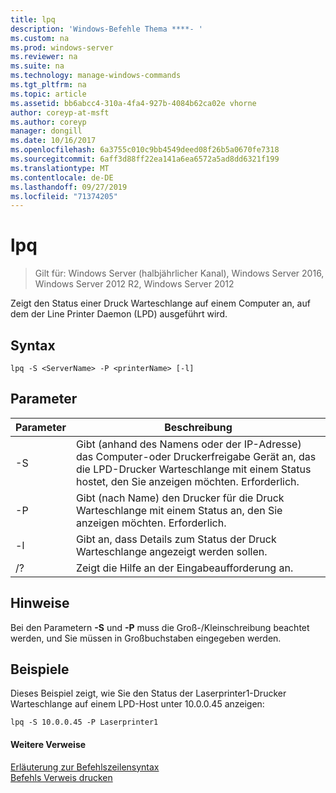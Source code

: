 ```yaml
---
title: lpq
description: 'Windows-Befehle Thema ****- '
ms.custom: na
ms.prod: windows-server
ms.reviewer: na
ms.suite: na
ms.technology: manage-windows-commands
ms.tgt_pltfrm: na
ms.topic: article
ms.assetid: bb6abcc4-310a-4fa4-927b-4084b62ca02e vhorne
author: coreyp-at-msft
ms.author: coreyp
manager: dongill
ms.date: 10/16/2017
ms.openlocfilehash: 6a3755c010c9bb4549deed08f26b5a0670fe7318
ms.sourcegitcommit: 6aff3d88ff22ea141a6ea6572a5ad8dd6321f199
ms.translationtype: MT
ms.contentlocale: de-DE
ms.lasthandoff: 09/27/2019
ms.locfileid: "71374205"
---
```

# <a name="lpq"></a>lpq

>Gilt für: Windows Server (halbjährlicher Kanal), Windows Server 2016, Windows Server 2012 R2, Windows Server 2012

Zeigt den Status einer Druck Warteschlange auf einem Computer an, auf dem der Line Printer Daemon (LPD) ausgeführt wird.  

## <a name="syntax"></a>Syntax  
```  
lpq -S <ServerName> -P <printerName> [-l]  
```  
## <a name="parameters"></a>Parameter  

|    Parameter     |                                                                        Beschreibung                                                                        |
|------------------|-----------------------------------------------------------------------------------------------------------------------------------------------------------|
| -S <ServerName>  | Gibt (anhand des Namens oder der IP-Adresse) das Computer-oder Druckerfreigabe Gerät an, das die LPD-Drucker Warteschlange mit einem Status hostet, den Sie anzeigen möchten. Erforderlich. |
| -P <printerName> |                           Gibt (nach Name) den Drucker für die Druck Warteschlange mit einem Status an, den Sie anzeigen möchten. Erforderlich.                           |
|        -l        |                                      Gibt an, dass Details zum Status der Druck Warteschlange angezeigt werden sollen.                                      |
|        /?        |                                                           Zeigt die Hilfe an der Eingabeaufforderung an.                                                            |

## <a name="remarks"></a>Hinweise  
Bei den Parametern **-S** und **-P** muss die Groß-/Kleinschreibung beachtet werden, und Sie müssen in Großbuchstaben eingegeben werden.  
## <a name="BKMK_examples"></a>Beispiele  
Dieses Beispiel zeigt, wie Sie den Status der Laserprinter1-Drucker Warteschlange auf einem LPD-Host unter 10.0.0.45 anzeigen:  
```  
lpq -S 10.0.0.45 -P Laserprinter1  
```  
#### <a name="additional-references"></a>Weitere Verweise  
[Erläuterung zur Befehlszeilensyntax](command-line-syntax-key.md)  
[Befehls Verweis drucken](print-command-reference.md)  
